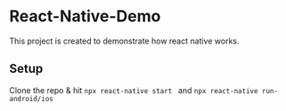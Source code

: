 # React-Native-Demo
This project is created to demonstrate how react native works.

## Setup
Clone the repo & hit 
``
npx react-native start 
``
and 
``
npx react-native run-android/ios
``
